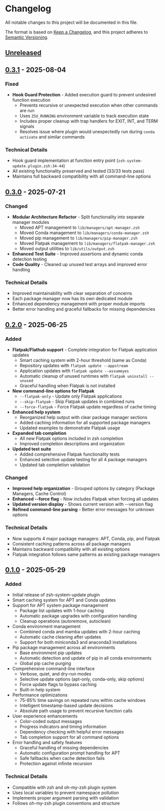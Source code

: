 # Changelog

All notable changes to this project will be documented in this file.

The format is based on [Keep a Changelog](https://keepachangelog.com/en/1.0.0/),
and this project adheres to [Semantic Versioning](https://semver.org/spec/v2.0.0.html).

## [Unreleased]

## [0.3.1] - 2025-08-04

### Fixed
- **Hook Guard Protection** - Added execution guard to prevent undesired function execution
  - Prevents recursive or unexpected execution when other commands are run
  - Uses `ZSU_RUNNING` environment variable to track execution state
  - Includes proper cleanup with trap handlers for EXIT, INT, and TERM signals
  - Resolves issue where plugin would unexpectedly run during `conda activate` and similar commands

### Technical Details
- Hook guard implementation at function entry point (`zsh-system-update.plugin.zsh:34-44`)
- All existing functionality preserved and tested (33/33 tests pass)
- Maintains full backward compatibility with all command-line options

## [0.3.0] - 2025-07-21

### Changed
- **Modular Architecture Refactor** - Split functionality into separate manager modules
  - Moved APT management to `lib/managers/apt-manager.zsh`
  - Moved Conda management to `lib/managers/conda-manager.zsh`
  - Moved pip management to `lib/managers/pip-manager.zsh`
  - Moved Flatpak management to `lib/managers/flatpak-manager.zsh`
  - Moved output utilities to `lib/utils/output.zsh`
- **Enhanced Test Suite** - Improved assertions and dynamic conda detection testing
- **Code Quality** - Cleaned up unused test arrays and improved error handling

### Technical Details
- Improved maintainability with clear separation of concerns
- Each package manager now has its own dedicated module
- Enhanced dependency management with proper module imports
- Better error handling and graceful fallbacks for missing dependencies

## [0.2.0] - 2025-06-25

### Added
- **Flatpak/Flathub support** - Complete integration for Flatpak application updates
  - Smart caching system with 2-hour threshold (same as Conda)
  - Repository updates with `flatpak update --appstream`
  - Application updates with `flatpak update --assumeyes`
  - Automatic cleanup of unused runtimes with `flatpak uninstall --unused`
  - Graceful handling when Flatpak is not installed
- **New command-line options for Flatpak**
  - `--flatpak-only` - Update only Flatpak applications
  - `--skip-flatpak` - Skip Flatpak updates in combined runs
  - `--force-flatpak` - Force Flatpak update regardless of cache timing
- **Enhanced help system**
  - Reorganized help output with clear package manager sections
  - Added caching information for all supported package managers
  - Updated examples to demonstrate Flatpak usage
- **Expanded tab completion**
  - All new Flatpak options included in zsh completion
  - Improved completion descriptions and organization
- **Updated test suite**
  - Added comprehensive Flatpak functionality tests
  - Enhanced selective update testing for all 4 package managers
  - Updated tab completion validation

### Changed
- **Improved help organization** - Grouped options by category (Package Managers, Cache Control)
- **Enhanced --force flag** - Now includes Flatpak when forcing all updates
- **Updated version display** - Shows current version with --version flag
- **Refined command-line parsing** - Better error messages for unknown options

### Technical Details
- Now supports 4 major package managers: APT, Conda, pip, and Flatpak
- Consistent caching patterns across all package managers
- Maintains backward compatibility with all existing options
- Flatpak integration follows same patterns as existing package managers

## [0.1.0] - 2025-05-29

### Added
- Initial release of zsh-system-update plugin
- Smart caching system for APT and Conda updates
- Support for APT system package management
  - Package list updates with 1-hour caching
  - Automatic package upgrades with configuration handling
  - Cleanup operations (autoremove, autoclean)
- Conda environment management
  - Combined conda and mamba updates with 2-hour caching
  - Automatic cache cleaning after updates
  - Support for both miniconda3 and anaconda3 installations
- Pip package management across all environments
  - Base environment pip updates
  - Automatic detection and update of pip in all conda environments
  - Global pip cache purging
- Comprehensive command-line interface
  - Verbose, quiet, and dry-run modes
  - Selective update options (apt-only, conda-only, skip options)
  - Force update flags to bypass caching
  - Built-in help system
- Performance optimizations
  - 75-85% time savings on repeated runs within cache windows
  - Intelligent timestamp-based update decisions
  - Absolute path usage to prevent recursive function calls
- User experience enhancements
  - Color-coded output messages
  - Progress indicators and timing information
  - Dependency checking with helpful error messages
  - Tab completion support for all command options
- Error handling and safety features
  - Graceful handling of missing dependencies
  - Automatic configuration prompt handling for APT
  - Safe fallbacks when cache detection fails
  - Protection against infinite recursion

### Technical Details
- Compatible with zsh and oh-my-zsh plugin system
- Uses local variables to prevent namespace pollution
- Implements proper argument parsing with validation
- Follows oh-my-zsh plugin conventions and structure

[Unreleased]: https://github.com/cnlee1702/zsh-system-update/compare/v0.3.1...HEAD
[0.3.1]: https://github.com/cnlee1702/zsh-system-update/compare/v0.3.0...v0.3.1
[0.3.0]: https://github.com/cnlee1702/zsh-system-update/compare/v0.2.0...v0.3.0
[0.2.0]: https://github.com/cnlee1702/zsh-system-update/compare/v0.1.0...v0.2.0
[0.1.0]: https://github.com/cnlee1702/zsh-system-update/releases/tag/v0.1.0